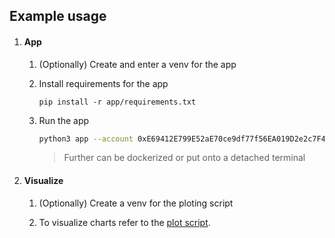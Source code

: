 ## Example usage

1. #### App

    1. (Optionally) Create and enter a venv for the app

    1. Install requirements for the app
        ```
        pip install -r app/requirements.txt
        ```

    1. Run the app
        ```bash
        python3 app --account 0xE69412E799E52aE70ce9df77f56EA019D2e2c7F4 --poll_interval 60
        ```
        > Further can be dockerized or put onto a detached terminal

1. #### Visualize
    1. (Optionally) Create a venv for the ploting script

    1. To visualize charts refer to the [plot script](plot.ipynb).
